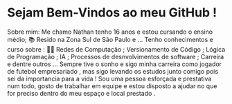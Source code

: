 <h1>Sejam Bem-Vindos ao meu GitHub ! </h1>

</h2>Sobre mim: 
Me chamo Nathan tenho 16 anos e estou cursando o ensino médio; 📚
Resido na Zona Sul de São Paulo e ...
Tenho conhecimentos e curso sobre : 👨‍💻
Redes de Computação ; Versionamento de Código ; Lógica de Programação ; IA ; Processos de desnvolvimentos de software ; Carreira e dentre outros ...
Sempre tive o sonho e sigo minha carreira como jogador de futebol empresariado , mas sigo levando os estudos junto comigo pois sei da importancia para a vida !
Sou uma pessoa esforçada e prestativa num todo, gosto de trabalhar em equipe e estou disposto a ajudar no que for preciso dentro do meu espaço e local prestado . 
</h2>
